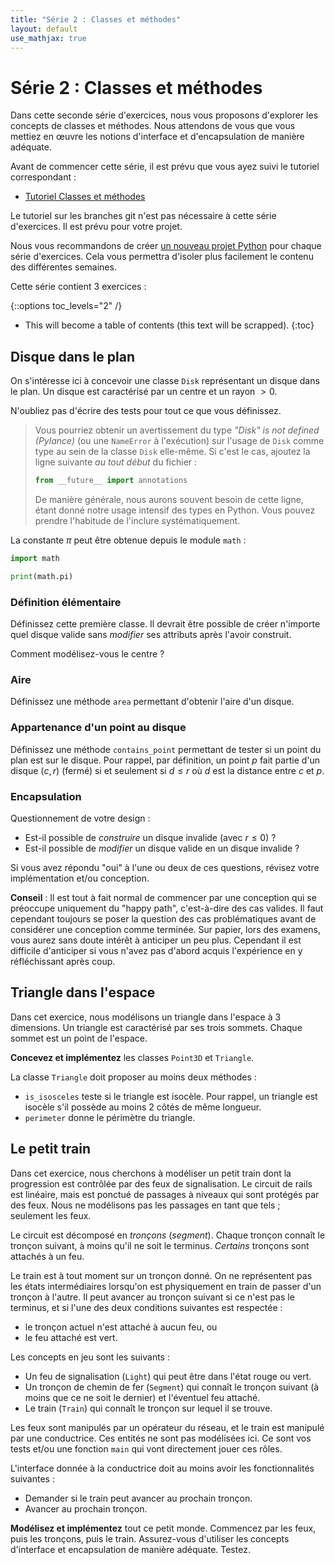 ```yaml
---
title: "Série 2 : Classes et méthodes"
layout: default
use_mathjax: true
---
```


# Série 2 : Classes et méthodes

Dans cette seconde série d'exercices, nous vous proposons d'explorer les concepts de classes et méthodes.
Nous attendons de vous que vous mettiez en œuvre les notions d'interface et d'encapsulation de manière adéquate.

Avant de commencer cette série, il est prévu que vous ayez suivi le tutoriel correspondant :

* [Tutoriel Classes et méthodes](/tutoriels/classes.html)

Le tutoriel sur les branches git n'est pas nécessaire à cette série d'exercices.
Il est prévu pour votre projet.

Nous vous recommandons de créer [un nouveau projet Python](/tutoriels/quick-projet-setup.html) pour chaque série d'exercices.
Cela vous permettra d'isoler plus facilement le contenu des différentes semaines.

Cette série contient 3 exercices :

{::options toc_levels="2" /}

* This will become a table of contents (this text will be scrapped).
{:toc}

## Disque dans le plan

On s'intéresse ici à concevoir une classe `Disk` représentant un disque dans le plan.
Un disque est caractérisé par un centre et un rayon $> 0$.

N'oubliez pas d'écrire des tests pour tout ce que vous définissez.

> Vous pourriez obtenir un avertissement du type *"Disk" is not defined (Pylance)* (ou une `NameError` à l'exécution) sur l'usage de `Disk` comme type au sein de la classe `Disk` elle-même.
> Si c'est le cas, ajoutez la ligne suivante *au tout début* du fichier :
>
> ```python
> from __future__ import annotations
> ```
>
> De manière générale, nous aurons souvent besoin de cette ligne, étant donné notre usage intensif des types en Python.
> Vous pouvez prendre l'habitude de l'inclure systématiquement.

La constante $\pi$ peut être obtenue depuis le module `math` :

```python
import math

print(math.pi)
```

### Définition élémentaire

Définissez cette première classe.
Il devrait être possible de créer n'importe quel disque valide sans *modifier* ses attributs après l'avoir construit.

Comment modélisez-vous le centre ?

### Aire

Définissez une méthode `area` permettant d'obtenir l'aire d'un disque.

### Appartenance d'un point au disque

Définissez une méthode `contains_point` permettant de tester si un point du plan est sur le disque.
Pour rappel, par définition, un point $p$ fait partie d'un disque $(c, r)$ (fermé) si et seulement si $d \leq r$ où $d$ est la distance entre $c$ et $p$.

### Encapsulation

Questionnement de votre design :

* Est-il possible de *construire* un disque invalide (avec $r \leq 0$) ?
* Est-il possible de *modifier* un disque valide en un disque invalide ?

Si vous avez répondu "oui" à l'une ou deux de ces questions, révisez votre implémentation et/ou conception.

**Conseil** : Il est tout à fait normal de commencer par une conception qui se préoccupe uniquement du "happy path", c'est-à-dire des cas valides.
Il faut cependant toujours se poser la question des cas problématiques avant de considérer une conception comme terminée.
Sur papier, lors des examens, vous aurez sans doute intérêt à anticiper un peu plus.
Cependant il est difficile d'anticiper si vous n'avez pas d'abord acquis l'expérience en y réfléchissant après coup.

## Triangle dans l'espace

Dans cet exercice, nous modélisons un triangle dans l'espace à 3 dimensions.
Un triangle est caractérisé par ses trois sommets.
Chaque sommet est un point de l'espace.

**Concevez et implémentez** les classes `Point3D` et `Triangle`.

La classe `Triangle` doit proposer au moins deux méthodes :

* `is_isosceles` teste si le triangle est isocèle.
  Pour rappel, un triangle est isocèle s'il possède au moins 2 côtés de même longueur.
* `perimeter` donne le périmètre du triangle.

## Le petit train

Dans cet exercice, nous cherchons à modéliser un petit train dont la progression est contrôlée par des feux de signalisation.
Le circuit de rails est linéaire, mais est ponctué de passages à niveaux qui sont protégés par des feux.
Nous ne modélisons pas les passages en tant que tels ; seulement les feux.

Le circuit est décomposé en *tronçons* (*segment*).
Chaque tronçon connaît le tronçon suivant, à moins qu'il ne soit le terminus.
*Certains* tronçons sont attachés à un feu.

Le train est à tout moment sur un tronçon donné.
On ne représentent pas les états intermédiaires lorsqu'on est physiquement en train de passer d'un tronçon à l'autre.
Il peut avancer au tronçon suivant si ce n'est pas le terminus, et si l'une des deux conditions suivantes est respectée :

* le tronçon actuel n'est attaché à aucun feu, ou
* le feu attaché est vert.

Les concepts en jeu sont les suivants :

* Un feu de signalisation (`Light`) qui peut être dans l'état rouge ou vert.
* Un tronçon de chemin de fer (`Segment`) qui connaît le tronçon suivant (à moins que ce ne soit le dernier) et l'éventuel feu attaché.
* Le train (`Train`) qui connaît le tronçon sur lequel il se trouve.

Les feux sont manipulés par un opérateur du réseau, et le train est manipulé par une conductrice.
Ces entités ne sont pas modélisées ici.
Ce sont vos tests et/ou une fonction `main` qui vont directement jouer ces rôles.

L'interface donnée à la conductrice doit au moins avoir les fonctionnalités suivantes :

* Demander si le train peut avancer au prochain tronçon.
* Avancer au prochain tronçon.

**Modélisez et implémentez** tout ce petit monde.
Commencez par les feux, puis les tronçons, puis le train.
Assurez-vous d'utiliser les concepts d'interface et encapsulation de manière adéquate.
Testez.
